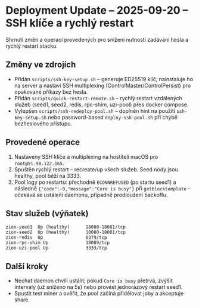 # Deployment Update – 2025-09-20 – SSH klíče a rychlý restart

Shrnutí změn a operací provedených pro snížení nutnosti zadávání hesla a rychlý restart stacku.

## Změny ve zdrojích
- Přidán `scripts/ssh-key-setup.sh` – generuje ED25519 klíč, nainstaluje ho na server a nastaví SSH multiplexing (ControlMaster/ControlPersist) pro opakované příkazy bez hesla.
- Přidán `scripts/quick-restart-remote.sh` – rychlý restart vzdálených služeb (seed1, seed2, redis, rpc-shim, uzi-pool) přes docker compose.
- Vylepšen `scripts/ssh-redeploy-pool.sh` – doplněn hint na použití `ssh-key-setup.sh` nebo password-based `deploy-ssh-pool.sh` při chybě bezheslového přístupu.

## Provedené operace
1) Nastaveny SSH klíče a multiplexing na hostiteli macOS pro `root@91.98.122.165`.
2) Spuštěn rychlý restart – recreate/up všech služeb. Seed nody jsou healthy, pool běží na 3333.
3) Pool logy po restartu: přechodně `ECONNREFUSED` (po startu seed1) a následně `{"code":-9,"message":"Core is busy"}` při `getblocktemplate` – očekává se ustálení daemonu, případně prodloužení backoffu.

## Stav služeb (výňatek)
```
zion-seed1  Up (healthy)      18080-18081/tcp
zion-seed2  Up (healthy)      18080-18081/tcp
zion-redis  Up                6379/tcp
zion-rpc-shim Up              18089/tcp
zion-uzi-pool Up              3333/tcp
```

## Další kroky
- Nechat daemon chvíli ustálit; pokud `Core is busy` přetrvá, zvýšit intervaly (už sníženo na 5s) nebo provést jednorázový restart seed1.
- Spustit test miner a ověřit, že pool začíná přidělovat joby a akceptuje share.
